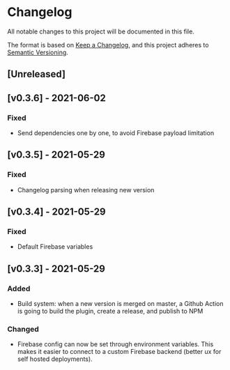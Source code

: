 # Changelog
All notable changes to this project will be documented in this file.

The format is based on [Keep a Changelog](https://keepachangelog.com/en/1.0.0/),
and this project adheres to [Semantic Versioning](https://semver.org/spec/v2.0.0.html).

## [Unreleased]

## [v0.3.6] - 2021-06-02
### Fixed
- Send dependencies one by one, to avoid Firebase payload limitation

## [v0.3.5] - 2021-05-29
### Fixed
- Changelog parsing when releasing new version

## [v0.3.4] - 2021-05-29
### Fixed
- Default Firebase variables

## [v0.3.3] - 2021-05-29
### Added
- Build system: when a new version is merged on master, a Github Action is going to build the plugin, create a release, and publish to NPM

### Changed
- Firebase config can now be set through environment variables. This makes it easier to connect to a custom Firebase backend (better ux for self hosted deployments).
